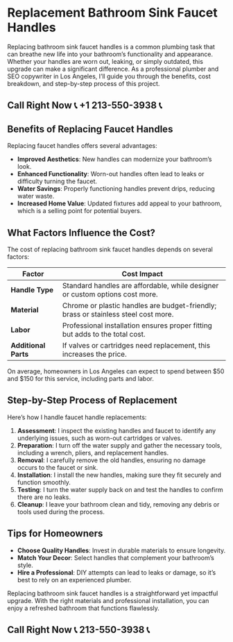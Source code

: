 # Replacement Bathroom Sink Faucet Handles  

Replacing bathroom sink faucet handles is a common plumbing task that can breathe new life into your bathroom’s functionality and appearance. Whether your handles are worn out, leaking, or simply outdated, this upgrade can make a significant difference. As a professional plumber and SEO copywriter in Los Angeles, I’ll guide you through the benefits, cost breakdown, and step-by-step process of this project.  

## Call Right Now 📞 +1 213-550-3938 📞

## Benefits of Replacing Faucet Handles  

Replacing faucet handles offers several advantages:  
- **Improved Aesthetics**: New handles can modernize your bathroom’s look.  
- **Enhanced Functionality**: Worn-out handles often lead to leaks or difficulty turning the faucet.  
- **Water Savings**: Properly functioning handles prevent drips, reducing water waste.  
- **Increased Home Value**: Updated fixtures add appeal to your bathroom, which is a selling point for potential buyers.  

## What Factors Influence the Cost?  

The cost of replacing bathroom sink faucet handles depends on several factors:  

| **Factor**               | **Cost Impact**                                                                 |  
|--------------------------|---------------------------------------------------------------------------------|  
| **Handle Type**           | Standard handles are affordable, while designer or custom options cost more.   |  
| **Material**              | Chrome or plastic handles are budget-friendly; brass or stainless steel cost more. |  
| **Labor**                 | Professional installation ensures proper fitting but adds to the total cost.      |  
| **Additional Parts**      | If valves or cartridges need replacement, this increases the price.            |  

On average, homeowners in Los Angeles can expect to spend between $50 and $150 for this service, including parts and labor.  

## Step-by-Step Process of Replacement  

Here’s how I handle faucet handle replacements:  

1. **Assessment**: I inspect the existing handles and faucet to identify any underlying issues, such as worn-out cartridges or valves.  
2. **Preparation**: I turn off the water supply and gather the necessary tools, including a wrench, pliers, and replacement handles.  
3. **Removal**: I carefully remove the old handles, ensuring no damage occurs to the faucet or sink.  
4. **Installation**: I install the new handles, making sure they fit securely and function smoothly.  
5. **Testing**: I turn the water supply back on and test the handles to confirm there are no leaks.  
6. **Cleanup**: I leave your bathroom clean and tidy, removing any debris or tools used during the process.  

## Tips for Homeowners  

- **Choose Quality Handles**: Invest in durable materials to ensure longevity.  
- **Match Your Decor**: Select handles that complement your bathroom’s style.  
- **Hire a Professional**: DIY attempts can lead to leaks or damage, so it’s best to rely on an experienced plumber.  

Replacing bathroom sink faucet handles is a straightforward yet impactful upgrade. With the right materials and professional installation, you can enjoy a refreshed bathroom that functions flawlessly.
## Call Right Now 📞 213-550-3938 📞